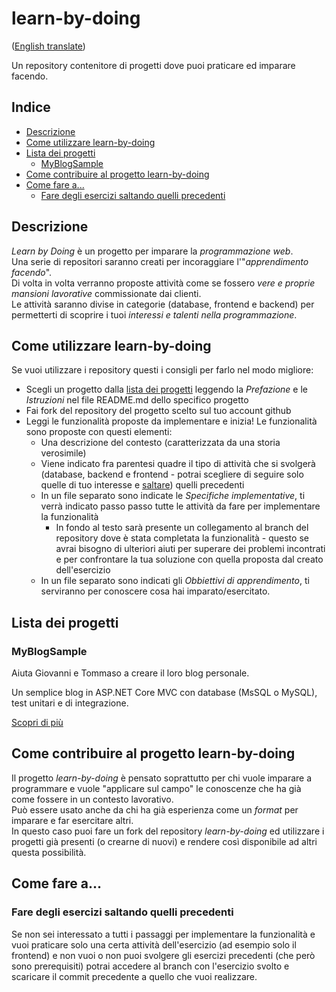 # learn-by-doing
([English translate](README.md))  

Un repository contenitore di progetti dove puoi praticare ed imparare facendo.  

## Indice
- [Descrizione](#descrizione)  
- [Come utilizzare learn-by-doing](#come-utilizzare-learn-by-doing)  
- [Lista dei progetti](#lista-dei-progetti)  
    - [MyBlogSample](#MyBlogSample)  
- [Come contribuire al progetto learn-by-doing](#come-contribuire-al-progetto-learn-by-doing)  
- [Come fare a...](#come-fare-a...)  
    - [Fare degli esercizi saltando quelli precedenti](#fare-degli-esercizi-saltando-quelli-precedenti)  
## Descrizione
_Learn by Doing_ è un progetto per imparare la *programmazione web*.  
Una serie di repositori saranno creati per incoraggiare l'"*apprendimento facendo*".  
Di volta in volta verranno proposte attività come se fossero *vere e proprie mansioni lavorative* commissionate dai clienti.  
Le attività saranno divise in categorie (database, frontend e backend) per permetterti di scoprire i tuoi *interessi e talenti nella programmazione*.  

## Come utilizzare learn-by-doing
Se vuoi utilizzare i repository questi i consigli per farlo nel modo migliore:  
- Scegli un progetto dalla [lista dei progetti](#lista-dei-progetti) leggendo la *Prefazione* e le *Istruzioni* nel file <span>README</span>.md dello specifico progetto  
- Fai fork del repository del progetto scelto sul tuo account github  
- Leggi le funzionalità proposte da implementare e inizia! Le funzionalità sono proposte con questi elementi:  
    - Una descrizione del contesto (caratterizzata da una storia verosimile)  
    - Viene indicato fra parentesi quadre il tipo di attività che si svolgerà (database, backend e frontend - potrai scegliere di seguire solo quelle di tuo interesse e [saltare](#fare-degli-esercizi-saltando-quelli-precedenti)) quelli precedenti  
    - In un file separato sono indicate le *Specifiche implementative*, ti verrà indicato passo passo tutte le attività da fare per implementare la funzionalità  
        - In fondo al testo sarà presente un collegamento al branch del repository dove è stata completata la funzionalità - questo se avrai bisogno di ulteriori aiuti per superare dei problemi incontrati e per confrontare la tua soluzione con quella proposta dal creato dell'esercizio
    - In un file separato sono indicati gli *Obbiettivi di apprendimento*, ti serviranno per conoscere cosa hai imparato/esercitato.  

## Lista dei progetti

### MyBlogSample
Aiuta Giovanni e Tommaso a creare il loro blog personale.  

Un semplice blog in ASP<span>.</span>NET Core MVC con database (MsSQL o MySQL), test unitari e di integrazione.  

[Scopri di più](MyBlogSample/README_IT.md)  



## Come contribuire al progetto learn-by-doing
Il progetto _learn-by-doing_ è pensato soprattutto per chi vuole imparare a programmare e vuole "applicare sul campo" le conoscenze che ha già come fossere in un contesto lavorativo.  
Può essere usato anche da chi ha già esperienza come un *format* per imparare e far esercitare altri.  
In questo caso puoi fare un fork del repository *learn-by-doing* ed utilizzare i progetti già presenti (o crearne di nuovi) e rendere così disponibile ad altri questa possibilità.  

## Come fare a...

### Fare degli esercizi saltando quelli precedenti
Se non sei interessato a tutti i passaggi per implementare la funzionalità e vuoi praticare solo una certa attività dell'esercizio (ad esempio solo il frontend) e non vuoi o non puoi svolgere gli esercizi precedenti (che però sono prerequisiti) potrai accedere al branch con l'esercizio svolto e scaricare il commit precedente a quello che vuoi realizzare.  
